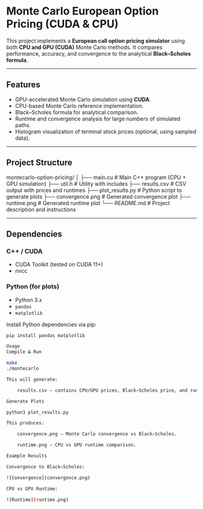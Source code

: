 # Monte Carlo European Option Pricing (CUDA & CPU)

This project implements a **European call option pricing simulator** using both **CPU and GPU (CUDA)** Monte Carlo methods. It compares performance, accuracy, and convergence to the analytical **Black–Scholes formula**.

---

## Features

- GPU-accelerated Monte Carlo simulation using **CUDA**.
- CPU-based Monte Carlo reference implementation.
- Black–Scholes formula for analytical comparison.
- Runtime and convergence analysis for large numbers of simulated paths.
- Histogram visualization of terminal stock prices (optional, using sampled data).

---

## Project Structure

montecarlo-option-pricing/
│
├── main.cu # Main C++ program (CPU + GPU simulation)
├── util.h # Utility with includes
├── results.csv # CSV output with prices and runtimes
├── plot_results.py # Python script to generate plots
├── convergence.png # Generated convergence plot
├── runtime.png # Generated runtime plot
└── README.md # Project description and instructions


---

## Dependencies

### C++ / CUDA
- CUDA Toolkit (tested on CUDA 11+)
- nvcc

### Python (for plots)
- Python 3.x
- `pandas`
- `matplotlib`

Install Python dependencies via pip:

```bash
pip install pandas matplotlib

Usage
Compile & Run

make
./montecarlo

This will generate:

    results.csv – contains CPU/GPU prices, Black–Scholes price, and runtimes.

Generate Plots

python3 plot_results.py

This produces:

    convergence.png – Monte Carlo convergence vs Black–Scholes.

    runtime.png – CPU vs GPU runtime comparison.

Example Results

Convergence to Black–Scholes:

![Convergence](convergence.png)

CPU vs GPU Runtime:

![Runtime](runtime.png)